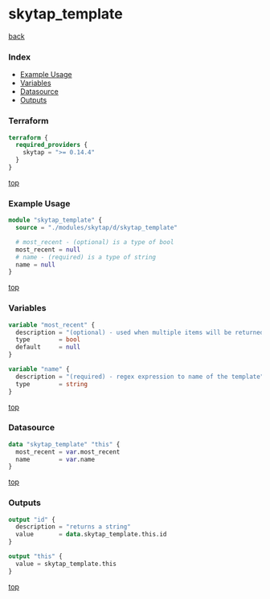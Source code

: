 # skytap_template

[back](../skytap.md)

### Index

- [Example Usage](#example-usage)
- [Variables](#variables)
- [Datasource](#datasource)
- [Outputs](#outputs)

### Terraform

```terraform
terraform {
  required_providers {
    skytap = ">= 0.14.4"
  }
}
```

[top](#index)

### Example Usage

```terraform
module "skytap_template" {
  source = "./modules/skytap/d/skytap_template"

  # most_recent - (optional) is a type of bool
  most_recent = null
  # name - (required) is a type of string
  name = null
}
```

[top](#index)

### Variables

```terraform
variable "most_recent" {
  description = "(optional) - used when multiple items will be returned"
  type        = bool
  default     = null
}

variable "name" {
  description = "(required) - regex expression to name of the template"
  type        = string
}
```

[top](#index)

### Datasource

```terraform
data "skytap_template" "this" {
  most_recent = var.most_recent
  name        = var.name
}
```

[top](#index)

### Outputs

```terraform
output "id" {
  description = "returns a string"
  value       = data.skytap_template.this.id
}

output "this" {
  value = skytap_template.this
}
```

[top](#index)